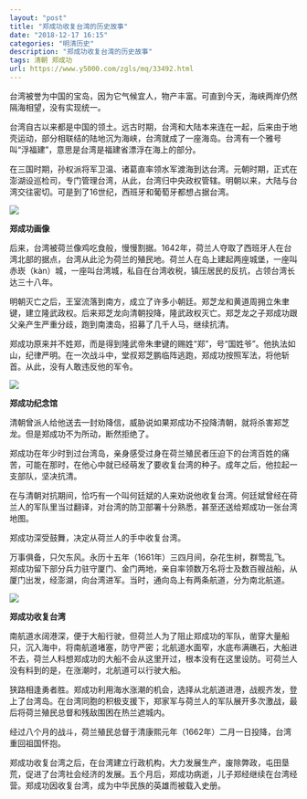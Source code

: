 ```yaml
---
layout: "post"
title: "郑成功收复台湾的历史故事"
date: "2018-12-17 16:15"
categories: "明清历史"
description: "郑成功收复台湾的历史故事"
tags: 清朝 郑成功
url: https://www.y5000.com/zgls/mq/33492.html
---
```






台湾被誉为中国的宝岛，因为它气候宜人，物产丰富。可直到今天，海峡两岸仍然隔海相望，没有实现统一。

台湾自古以来都是中国的领土。远古时期，台湾和大陆本来连在一起，后来由于地壳运动，部分相联结的陆地沉为海峡，台湾就成了一座海岛。台湾有一个雅号叫“浮福建”，意思是台湾是福建省漂浮在海上的部分。

在三国时期，孙权派将军卫温、诸葛直率领水军渡海到达台湾。元朝时期，正式在澎湖设巡检司，专门管理台湾，从此，台湾归中央政权管辖。明朝以来，大陆与台湾交往密切。可是到了16世纪，西班牙和葡萄牙都想占据台湾。

![](https://img.y5000.com/uploads/allimg/180921/14-1P921133302D9.jpg)

**郑成功画像**

后来，台湾被荷兰像鸡吃食般，慢慢割据。1642年，荷兰人夺取了西班牙人在台湾北部的据点，台湾从此沦为荷兰的殖民地。荷兰人在岛上建起两座城堡，一座叫赤崁（kàn）城，一座叫台湾城，私自在台湾收税，镇压居民的反抗，占领台湾长达三十八年。

明朝灭亡之后，王室流落到南方，成立了许多小朝廷。郑芝龙和黄道周拥立朱聿键，建立隆武政权。后来郑芝龙向清朝投降，隆武政权灭亡。郑芝龙之子郑成功跟父亲产生严重分歧，跑到南澳岛，招募了几千人马，继续抗清。

郑成功原来并不姓郑，而是得到隆武帝朱聿键的赐姓“郑”，号“国姓爷”。他执法如山，纪律严明。在一次战斗中，堂叔郑芝鹏临阵逃跑，郑成功按照军法，将他斩首。从此，没有人敢违反他的军令。

![](https://img.y5000.com/uploads/allimg/180921/14-1P921133333152.jpg)

**郑成功纪念馆**

清朝曾派人给他送去一封劝降信，威胁说如果郑成功不投降清朝，就将杀害郑芝龙。但是郑成功不为所动，断然拒绝了。

郑成功在年少时到过台湾岛，亲身感受过身在荷兰殖民者压迫下的台湾百姓的痛苦，可能在那时，在他心中就已经萌发了要收复台湾的种子。成年之后，他拉起一支部队，坚决抗清。

在与清朝对抗期间，恰巧有一个叫何廷斌的人来劝说他收复台湾。何廷斌曾经在荷兰人的军队里当过翻译，对台湾的防卫部署十分熟悉，甚至还送给郑成功一张台湾地图。

郑成功深受鼓舞，决定从荷兰人的手中收复台湾。

万事俱备，只欠东风。永历十五年（1661年）三四月间，杂花生树，群莺乱飞。郑成功留下部分兵力驻守厦门、金门两地，亲自率领数万名将士及数百艘战船，从厦门出发，经澎湖，向台湾进军。当时，通向岛上有两条航道，分为南北航道。

![](https://img.y5000.com/uploads/allimg/180921/14-1P92113334I35.jpg)

**郑成功收复台湾**

南航道水阔港深，便于大船行驶，但荷兰人为了阻止郑成功的军队，凿穿大量船只，沉入海中，将南航道堵塞，防守严密；北航道水面窄，水底布满礁石，大船进不去，荷兰人料想郑成功的大船不会从这里开过，根本没有在这里设防。可荷兰人没有料到的是，在涨潮时，北航道可以行驶大船。

狭路相逢勇者胜。郑成功利用海水涨潮的机会，选择从北航道进港，战舰齐发，登上了台湾岛。在台湾同胞的积极支援下，郑家军与荷兰人的军队展开多次激战，最后将荷兰殖民总督和残敌围困在热兰遮城内。

经过八个月的战斗，荷兰殖民总督于清康熙元年（1662年）二月一日投降，台湾重回祖国怀抱。

郑成功收复台湾之后，在台湾建立行政机构，大力发展生产，废除弊政，屯田垦荒，促进了台湾社会经济的发展。五个月后，郑成功病逝，儿子郑经继续在台湾经营。郑成功因收复台湾，成为中华民族的英雄而被载入史册。
